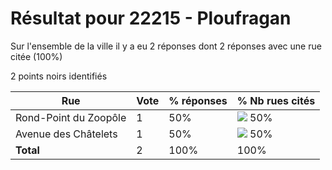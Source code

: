 # Résultat pour 22215 - Ploufragan

Sur l'ensemble de la ville il y a eu 2 réponses dont 2 réponses avec une rue citée (100%)

2 points noirs identifiés

| Rue | Vote | % réponses | % Nb rues cités|
|-----|------|------------|----------------|
| Rond-Point du Zoopôle | 1 | 50% | <img src="../../img/bar_50.gif" />&nbsp;50%|
| Avenue des Châtelets | 1 | 50% | <img src="../../img/bar_50.gif" />&nbsp;50%|
| **Total** | 2 | 100% | 100%|
